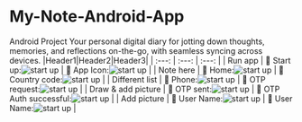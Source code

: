 # My-Note-Android-App
Android Project
Your personal digital diary for jotting down thoughts, memories, and reflections on-the-go, with seamless syncing across devices.
|Header1|Header2|Header3|
| :---: | :---: | :---: |
| Run app | :pushpin: Start up:![ start up](https://github.com/aatushar/My-Note-Android-App/blob/main/Screenshort%20of%20App/1.%20loguuu.PNG) | :pushpin: App Icon:![ start up](https://github.com/aatushar/My-Note-Android-App/blob/main/Screenshort%20of%20App/2.home.PNG) |
| Note here | :pushpin: Home:![ start up](https://github.com/aatushar/My-Note-Android-App/blob/main/Screenshort%20of%20App/2.home.PNG) | :pushpin: Country code:![ start up](https://github.com/aatushar/My-Note-Android-App/blob/main/Screenshort%20of%20App/3.addtext.PNG) |
| Different list | :pushpin: Phone:![ start up](https://github.com/aatushar/My-Note-Android-App/blob/main/Screenshort%20of%20App/4.list.PNG) | :pushpin: OTP request:![ start up](https://github.com/aatushar/My-Note-Android-App/blob/main/Screenshort%20of%20App/5.Draw%20anything.PNG) |
| Draw & add picture | :pushpin: OTP sent:![ start up](https://github.com/aatushar/My-Note-Android-App/blob/main/Screenshort%20of%20App/6.Draw%20anything.PNG) | :pushpin: OTP Auth successful:![ start up](https://github.com/aatushar/My-Note-Android-App/blob/main/Screenshort%20of%20App/7.customize%20draw.PNG) |
| Add picture | :pushpin: User Name:![ start up](https://github.com/aatushar/My-Note-Android-App/blob/main/Screenshort%20of%20App/8.Add%20picture.PNG) | :pushpin: User Name:![ start up](https://github.com/aatushar/My-Note-Android-App/blob/main/Screenshort%20of%20App/9.%20picture%20with%20list.PNG) |
